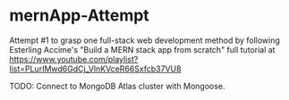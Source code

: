 # mernApp-Attempt
Attempt #1 to grasp one full-stack web development method by following Esterling Accime's "Build a MERN stack app from scratch" full tutorial at https://www.youtube.com/playlist?list=PLurIMwd6GdCj_VlnKVceR66Sxfcb37VU8

TODO:
Connect to MongoDB Atlas cluster with Mongoose.
